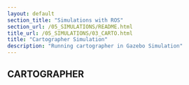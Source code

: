 ```yaml
---
layout: default
section_title: "Simulations with ROS"
section_url: /05_SIMULATIONS/README.html
title_url: /05_SIMULATIONS/03_CARTO.html
title: "Cartographer Simulation"
description: "Running cartographer in Gazebo Simulation"
---
```


## CARTOGRAPHER